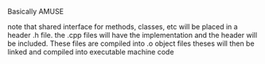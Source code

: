 Basically AMUSE

note that shared interface for methods, classes, etc will be placed in a header .h file.
the .cpp files will have the implementation and the header will be included. These files are compiled into .o object files 
theses will then be linked and compiled into executable machine code